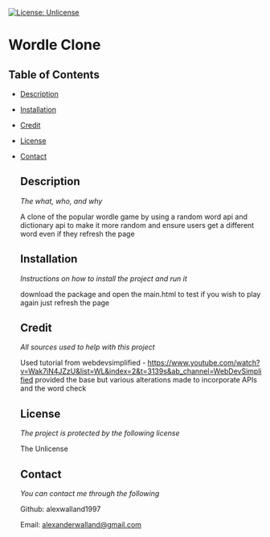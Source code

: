 [![License: Unlicense](https://img.shields.io/badge/license-Unlicense-blue.svg)](http://unlicense.org/) 
# Wordle Clone 
## Table of Contents 
* [Description](#description) 
* [Installation](#installation) 
* [Credit](#credit) 
* [License](#license) 
* [Contact](#contact) 

    ## Description
  
    *The what, who, and why*
  
    A clone of the popular wordle game by using a random word api and dictionary api to make it more random and ensure users get a different word even if they refresh the page
    
    ## Installation
    *Instructions on how to install the project and run it*
  
  download the package and open the main.html to test if you wish to play again just refresh the page

     ## Credit
    *All sources used to help with this project*
  
  Used tutorial from webdevsimplified - https://www.youtube.com/watch?v=Wak7iN4JZzU&list=WL&index=2&t=3139s&ab_channel=WebDevSimplified provided the base but various alterations made to incorporate APIs and the word check
  
  ## License
    *The project is protected by the following license*
  
    The Unlicense
    ## Contact
  *You can contact me through the following*
  
    Github: alexwalland1997 

    Email: alexanderwalland@gmail.com
    

